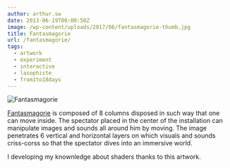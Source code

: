 ```yaml
---
author: arthur.sw
date: 2013-06-19T00:00:50Z
image: /wp-content/uploads/2017/06/fantasmagorie-thumb.jpg
title: Fantasmagorie
url: /fantasmagorie/
tags:
  - artwork
  - experiment
  - interactive
  - lasophiste
  - from1to18days
---
```


![Fantasmagorie](/wp-content/uploads/2017/06/fantasmagorie.jpg)

[Fantasmagorie](http://www.lasophiste.com/portfolio/fantasmagorie/) is composed of 8 columns disposed in such way that one can move inside. The spectator placed in the center of the installation can manipulate images and sounds all around him by moving. The image penetrates 6 vertical and horizontal layers on which visuals and sounds criss-corss so that the spectator dives into an immersive world.

I developing my knownledge about shaders thanks to this artwork.